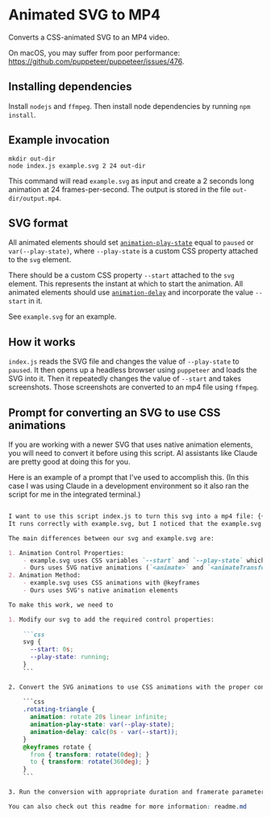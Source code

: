 # Animated SVG to MP4

Converts a CSS-animated SVG to an MP4 video.

On macOS, you may suffer from poor performance:
<https://github.com/puppeteer/puppeteer/issues/476>.

## Installing dependencies

Install `nodejs` and `ffmpeg`.
Then install node dependencies by running `npm install`.

## Example invocation

    mkdir out-dir
    node index.js example.svg 2 24 out-dir

This command will read `example.svg` as input and create a 2 seconds long animation
at 24 frames-per-second. The output is stored in the file `out-dir/output.mp4`.

## SVG format

All animated elements should set
[`animation-play-state`](https://developer.mozilla.org/en-US/docs/Web/CSS/animation-play-state)
equal to `paused` or `var(--play-state)`, where `--play-state` is
a custom CSS property attached to the `svg` element.

There should be a custom CSS property `--start` attached to the `svg` element.
This represents the instant at which to start the animation.
All animated elements should use
[`animation-delay`](https://developer.mozilla.org/en-US/docs/Web/CSS/animation-delay)
and incorporate the value `--start` in it.

See `example.svg` for an example.

## How it works

`index.js` reads the SVG file and changes the value of `--play-state` to `paused`.
It then opens up a headless browser using `puppeteer` and loads the SVG into it.
Then it repeatedly changes the value of `--start` and takes screenshots.
Those screenshots are converted to an mp4 file using `ffmpeg`.

## Prompt for converting an SVG to use CSS animations

If you are working with a newer SVG that uses native animation elements, you will need to convert it before using this script.  AI assistants like Claude are pretty good at doing this for you. 

Here is an example of a prompt that I've used to accomplish this.  (In this case I was using Claude in a development environment so it also ran the script for me in the integrated terminal.)

```markdown

I want to use this script index.js to turn this svg into a mp4 file: {{ source svg file path }}
It runs correctly with example.svg, but I noticed that the example.svg has different animation properties than my svg.

The main differences between our svg and example.svg are:

1. Animation Control Properties:
    - example.svg uses CSS variables `--start` and `--play-state` which are required by the converter
    - Ours uses SVG native animations (`<animate>` and `<animateTransform>`) without these control properties
2. Animation Method:
    - example.svg uses CSS animations with @keyframes
    - Ours uses SVG's native animation elements

To make this work, we need to 

1. Modify our svg to add the required control properties:
    
    ```css
    svg {
      --start: 0s;
      --play-state: running;
    }
    ```
    
2. Convert the SVG animations to use CSS animations with the proper control variables. For example:
    
    ```css
    .rotating-triangle {
      animation: rotate 20s linear infinite;
      animation-play-state: var(--play-state);
      animation-delay: calc(0s - var(--start));
    }
    @keyframes rotate {
      from { transform: rotate(0deg); }
      to { transform: rotate(360deg); }
    }
    ```
    
3. Run the conversion with appropriate duration and framerate parameters based on our longest animation.

You can also check out this readme for more information: readme.md
```
